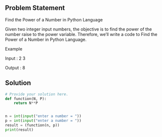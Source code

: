 ## Problem Statement 

Find the Power of a Number in Python Language

Given two integer input numbers, the objective is to find the power of the number raise to the power variable. Therefore, we’ll write a code to Find the Power of a Number in Python Language.

Example

Input : 2 3

Output : 8

## Solution

```python
# Provide your solution here.
def function(N, P):
    return N**P


n = int(input("enter a number = "))
p = int(input("enter a number = "))
result = (function(n, p))
print(result)
